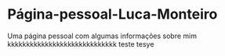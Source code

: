 # Página-pessoal-Luca-Monteiro
Uma página pessoal com algumas informações sobre mim 
kkkkkkkkkkkkkkkkkkkkkkkkkkkkk
teste
tesye

